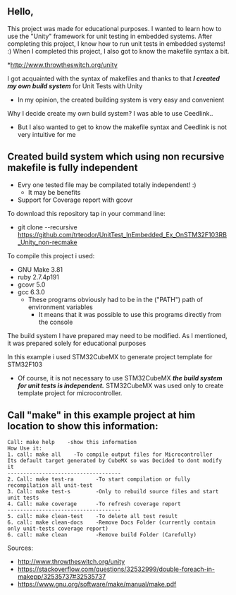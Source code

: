 ## Hello,
This project was made for educational purposes. I wanted to learn how to use the "Unity" framework for unit testing in embedded systems. After completing this project, I know how to run unit tests in embedded systems! :) When I completed this project, I also got to know the makefile syntax a bit.

*http://www.throwtheswitch.org/unity

I got acquainted with the syntax of makefiles and thanks to that **_I created my own build system_** for Unit Tests with Unity
* In my opinion, the created building system is very easy and convenient

Why I decide create my own build system? I was able to use Ceedlink..
* But I also wanted to get to know the makefile syntax and Ceedlink is not very intuitive for me

## Created build system which using non recursive makefile is fully independent
* Evry one tested file may be compilated totally independent! :) 
	* It may be benefits
* Support for Coverage report with gcovr

To download this repository tap in your command line:
* git clone --recursive https://github.com/trteodor/UnitTest_InEmbedded_Ex_OnSTM32F103RB_Unity_non-recmake

To compile this project i used:
* GNU Make 3.81
* ruby 2.7.4p191
* gcovr 5.0
* gcc 6.3.0
	* These programs obviously had to be in the ("PATH") path of environment variables
		* It means that it was possible to use this programs directly from the console
		
The build system I have prepared may need to be modified. As I mentioned, it was prepared solely for educational purposes

In this example i used STM32CubeMX to generate project template for STM32F103
* Of course, it is not necessary to use STM32CubeMX **_the build system for unit tests is independent._** STM32CubeMX was used only to create template project for microcontroller.

## Call "make" in this example project at him location to show this information:

	Call: make help    -show this information
	How Use it:
	1. call: make all    -To compile output files for Microcontroller
	Its default target generated by CubeMX so was Decided to dont modify it
	------------------------------------
	2. Call: make test-ra       -To start compilation or fully recompilation all unit-test
	3. Call: make test-s        -Only to rebuild source files and start unit tests
	4. Call: make coverage      -To refresh coverage report
	------------------------------------
	5. call: make clean-test    -To delete all test result
	6. call: make clean-docs    -Remove Docs Folder (currently contain only unit-tests coverage report)
	6. call: make clean         -Remove build Folder (Carefully)

Sources:
* http://www.throwtheswitch.org/unity
* https://stackoverflow.com/questions/32532999/double-foreach-in-makepp/32535737#32535737
* https://www.gnu.org/software/make/manual/make.pdf
